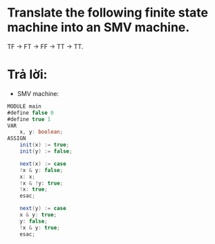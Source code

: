 # Translate the following finite state machine into an SMV machine.
TF -> FT -> FF -> TT -> TT.

# Trả lời:
* SMV machine:
```java
MODULE main
#define false 0
#define true 1
VAR
	x, y: boolean;
ASSIGN
	init(x) := true;
	init(y) := false;

	next(x) := case
	!x & y: false;
	x: x;
	!x & !y: true;
	!x: true;
	esac;

	next(y) := case
	x & y: true;
	y: false;
	!x & y: true;
	esac;